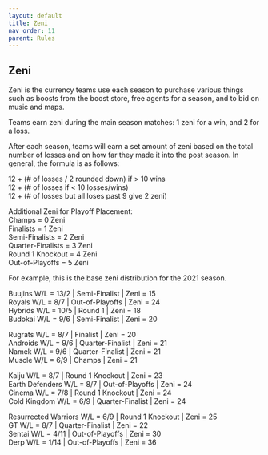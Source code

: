 ```yaml
---
layout: default
title: Zeni
nav_order: 11
parent: Rules
---
```


## Zeni


Zeni is the currency teams use each season to purchase various things such as boosts from the boost store, free agents for a season, 
and to bid on music and maps. 

Teams earn zeni during the main season matches: 1 zeni for a win, and 2 for a loss. 

After each season, teams will earn a set amount of zeni based on the total number of losses and on how far they made it into the post season. 
In general, the formula is as follows:

12 + (# of losses / 2  rounded down) if > 10 wins <br />
12 + (# of losses if < 10 losses/wins)<br />
12 + (# of losses but all loses past 9 give 2 zeni) <br />

Additional Zeni for Playoff Placement:<br />
Champs = 0 Zeni<br />
Finalists = 1 Zeni<br />
Semi-Finalists = 2 Zeni<br />
Quarter-Finalists = 3 Zeni<br />
Round 1 Knockout = 4 Zeni<br />
Out-of-Playoffs = 5 Zeni<br />


For example, this is the base zeni distribution for the 2021 season.

Buujins W/L =  13/2 | Semi-Finalist | Zeni = 15 <br />
Royals W/L = 8/7 | Out-of-Playoffs | Zeni = 24 <br />
Hybrids W/L = 10/5 | Round 1 | Zeni = 18 <br />
Budokai W/L = 9/6 | Semi-Finalist | Zeni = 20 <br />

Rugrats W/L = 8/7 | Finalist | Zeni = 20 <br />
Androids W/L = 9/6 | Quarter-Finalist | Zeni = 21 <br />
Namek W/L = 9/6 | Quarter-Finalist | Zeni = 21 <br />
Muscle W/L = 6/9 | Champs |  Zeni = 21 <br />

Kaiju W/L = 8/7 | Round 1 Knockout | Zeni = 23 <br />
Earth Defenders W/L = 8/7 | Out-of-Playoffs | Zeni = 24 <br />
Cinema W/L = 7/8 | Round 1 Knockout | Zeni = 24 <br />
Cold Kingdom W/L = 6/9 | Quarter-Finalist |  Zeni = 24 <br />

Resurrected Warriors W/L = 6/9 | Round 1 Knockout |  Zeni = 25 <br />
GT W/L = 8/7 | Quarter-Finalist | Zeni = 22 <br />
Sentai W/L = 4/11 | Out-of-Playoffs | Zeni =  30 <br />
Derp W/L = 1/14 | Out-of-Playoffs | Zeni =  36<br />